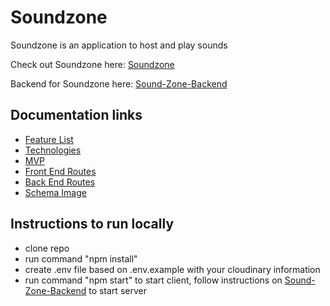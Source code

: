# Soundzone
Soundzone is an application to host and play sounds

Check out Soundzone here: [Soundzone](https://sound-zone.herokuapp.com)

Backend for Soundzone here: [Sound-Zone-Backend](https://github.com/arkaneshiro/Sound-Zone-Backend)

## Documentation links
- [Feature List](https://github.com/arkaneshiro/Sound-Zone/blob/master/Documentation/featureList.md)
- [Technologies](https://github.com/arkaneshiro/Sound-Zone/blob/master/Documentation/Technologies.md)
- [MVP](https://github.com/arkaneshiro/Sound-Zone/blob/master/Documentation/mvp.md)
- [Front End Routes](https://github.com/arkaneshiro/Sound-Zone/blob/master/Documentation/frontEndRoutes.md)
- [Back End Routes](https://github.com/arkaneshiro/Sound-Zone/blob/master/Documentation/backEndRoutes.md)
- [Schema Image](https://github.com/arkaneshiro/Sound-Zone/blob/master/Documentation/schema.png)

## Instructions to run locally
- clone repo
- run command "npm install"
- create .env file based on .env.example with your cloudinary information
- run command "npm start" to start client, follow instructions on [Sound-Zone-Backend](https://github.com/arkaneshiro/Sound-Zone-Backend) to start server
